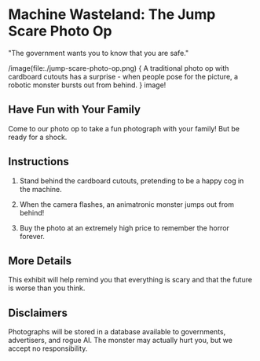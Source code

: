 # Machine Wasteland: The Jump Scare Photo Op

"The government wants you to know that you are safe."

/image(file:./jump-scare-photo-op.png) {
A traditional photo op with cardboard cutouts has a surprise - when people pose for the picture, a robotic monster bursts out from behind.
} image!

## Have Fun with Your Family

Come to our photo op to take a fun photograph with your family! But be ready for a shock.

## Instructions
1. Stand behind the cardboard cutouts, pretending to be a happy cog in the machine.

2. When the camera flashes, an animatronic monster jumps out from behind!

3. Buy the photo at an extremely high price to remember the horror forever.

## More Details
This exhibit will help remind you that everything is scary and that the future is worse than you think.

## Disclaimers
Photographs will be stored in a database available to governments, advertisers, and rogue AI. The monster may actually hurt you, but we accept no responsibility.